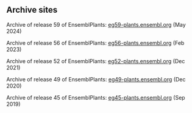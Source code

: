 ## Archive sites

Archive of release 59 of EnsemblPlants: [eg59-plants.ensembl.org](https://eg59-plants.ensembl.org) (May 2024)

Archive of release 56 of EnsemblPlants: [eg56-plants.ensembl.org](https://eg56-plants.ensembl.org) (Feb 2023)

Archive of release 52 of EnsemblPlants: [eg52-plants.ensembl.org](https://eg52-plants.ensembl.org) (Dec 2021)

Archive of release 49 of EnsemblPlants: [eg49-plants.ensembl.org](https://eg49-plants.ensembl.org) (Dec 2020)

Archive of release 45 of EnsemblPlants: [eg45-plants.ensembl.org](https://eg45-plants.ensembl.org) (Sep 2019)
